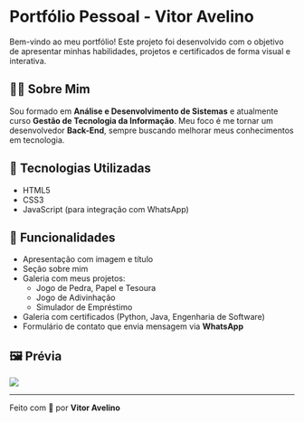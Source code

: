 # Portfólio Pessoal - Vitor Avelino

Bem-vindo ao meu portfólio! Este projeto foi desenvolvido com o objetivo de apresentar minhas habilidades, projetos e certificados de forma visual e interativa.

## 👨‍💻 Sobre Mim

Sou formado em **Análise e Desenvolvimento de Sistemas** e atualmente curso **Gestão de Tecnologia da Informação**. Meu foco é me tornar um desenvolvedor **Back-End**, sempre buscando melhorar meus conhecimentos em tecnologia.

## 🚀 Tecnologias Utilizadas

- HTML5  
- CSS3  
- JavaScript (para integração com WhatsApp)  

## 📂 Funcionalidades

- Apresentação com imagem e título
- Seção sobre mim
- Galeria com meus projetos:
  - Jogo de Pedra, Papel e Tesoura
  - Jogo de Adivinhação
  - Simulador de Empréstimo
- Galeria com certificados (Python, Java, Engenharia de Software)
- Formulário de contato que envia mensagem via **WhatsApp**

## 🖼️ Prévia
<div>

  <img src="https://i.postimg.cc/7hnbYGB5/057de9e3-30be-43c5-9f44-458b90c15dbd.jpg"  />

</div>


---

Feito com 💙 por **Vitor Avelino**
